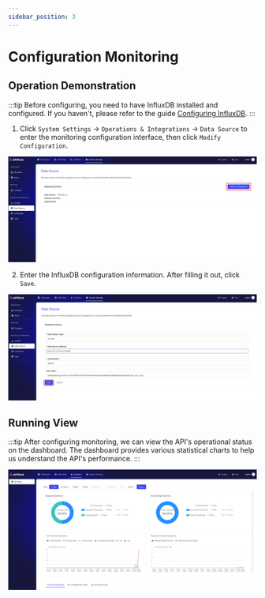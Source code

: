 ```yaml
---
sidebar_position: 3
---
```


# Configuration Monitoring

## Operation Demonstration
:::tip
Before configuring, you need to have InfluxDB installed and configured. If you haven't, please refer to the guide [Configuring InfluxDB](../../install.md#configuring-influxdb).
:::

1. Click `System Settings` -> `Operations & Integrations` -> `Data Source` to enter the monitoring configuration interface, then click `Modify Configuration`.

![](images/2024-09-08/2e89bdd026afb0164c68c9933f8107fd76cc1f2791496d1c562cbf91459ac786.png)  

2. Enter the InfluxDB configuration information. After filling it out, click `Save`.

![](images/2024-09-08/4ed15f137c2a638e26d2b1a90172ae8d00a240f4c833c0bbe6b83490f6b5845e.png)  

## Running View
:::tip
After configuring monitoring, we can view the API's operational status on the dashboard. The dashboard provides various statistical charts to help us understand the API's performance.
:::

![](images/2024-09-08/927ae8e2bca001f5d7d448a6dca86d9d7d9f4a975382569d8b160ae65998308d.png)  
